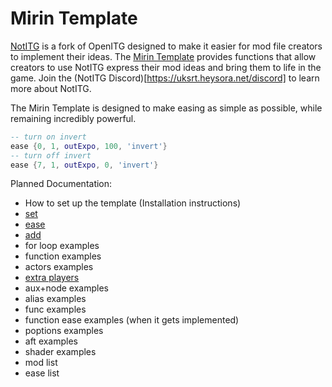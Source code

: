 # Mirin Template
[NotITG](https://notitg.heysora.net) is a fork of OpenITG designed to make it easier for mod file creators to implement their ideas. The [Mirin Template](https://www.github.com/XeroOl/notitg-mirin) provides functions that allow creators to use NotITG express their mod ideas and bring them to life in the game. Join the (NotITG Discord)[https://uksrt.heysora.net/discord] to learn more about NotITG.

The Mirin Template is designed to make easing as simple as possible, while remaining incredibly powerful.

```lua
-- turn on invert
ease {0, 1, outExpo, 100, 'invert'}
-- turn off invert
ease {7, 1, outExpo, 0, 'invert'}
```

Planned Documentation:
* How to set up the template (Installation instructions)
* [set](docs/set.md)
* [ease](docs/ease.md)
* [add](docs/ease.md#add)
* for loop examples
* function examples
* actors examples
* [extra players](docs/players.md)
* aux+node examples
* alias examples
* func examples
* function ease examples (when it gets implemented)
* poptions examples
* aft examples
* shader examples
* mod list
* ease list